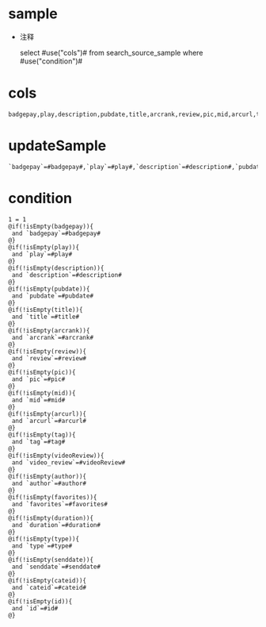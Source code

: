 sample
===
* 注释

	select #use("cols")# from search_source_sample where #use("condition")#

cols
===

	badgepay,play,description,pubdate,title,arcrank,review,pic,mid,arcurl,tag,video_review,author,favorites,duration,type,senddate,cateid,id

updateSample
===

	`badgepay`=#badgepay#,`play`=#play#,`description`=#description#,`pubdate`=#pubdate#,`title`=#title#,`arcrank`=#arcrank#,`review`=#review#,`pic`=#pic#,`mid`=#mid#,`arcurl`=#arcurl#,`tag`=#tag#,`video_review`=#videoReview#,`author`=#author#,`favorites`=#favorites#,`duration`=#duration#,`type`=#type#,`senddate`=#senddate#,`cateid`=#cateid#,`id`=#id#

condition
===

	1 = 1  
	@if(!isEmpty(badgepay)){
	 and `badgepay`=#badgepay#
	@}
	@if(!isEmpty(play)){
	 and `play`=#play#
	@}
	@if(!isEmpty(description)){
	 and `description`=#description#
	@}
	@if(!isEmpty(pubdate)){
	 and `pubdate`=#pubdate#
	@}
	@if(!isEmpty(title)){
	 and `title`=#title#
	@}
	@if(!isEmpty(arcrank)){
	 and `arcrank`=#arcrank#
	@}
	@if(!isEmpty(review)){
	 and `review`=#review#
	@}
	@if(!isEmpty(pic)){
	 and `pic`=#pic#
	@}
	@if(!isEmpty(mid)){
	 and `mid`=#mid#
	@}
	@if(!isEmpty(arcurl)){
	 and `arcurl`=#arcurl#
	@}
	@if(!isEmpty(tag)){
	 and `tag`=#tag#
	@}
	@if(!isEmpty(videoReview)){
	 and `video_review`=#videoReview#
	@}
	@if(!isEmpty(author)){
	 and `author`=#author#
	@}
	@if(!isEmpty(favorites)){
	 and `favorites`=#favorites#
	@}
	@if(!isEmpty(duration)){
	 and `duration`=#duration#
	@}
	@if(!isEmpty(type)){
	 and `type`=#type#
	@}
	@if(!isEmpty(senddate)){
	 and `senddate`=#senddate#
	@}
	@if(!isEmpty(cateid)){
	 and `cateid`=#cateid#
	@}
	@if(!isEmpty(id)){
	 and `id`=#id#
	@}